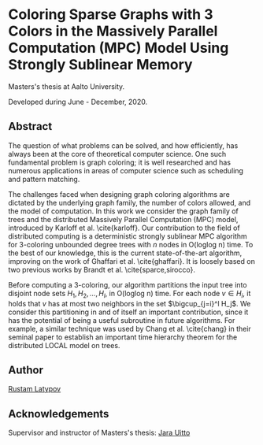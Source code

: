 # Coloring Sparse Graphs with 3 Colors in the Massively Parallel Computation (MPC) Model Using Strongly Sublinear Memory

Masters's thesis at Aalto University.

Developed during June - December, 2020.

## Abstract

The question of what problems can be solved, and how efficiently, has always been at the core of theoretical computer science. One such fundamental problem is graph coloring; it is well researched and has numerous applications in areas of computer science such as scheduling and pattern matching.

The challenges faced when designing graph coloring algorithms are dictated by the underlying graph family, the number of colors allowed, and the model of computation. In this work we consider the graph family of trees and the distributed Massively Parallel Computation (MPC) model, introduced by Karloff et al. \cite{karloff}. Our contribution to the field of distributed computing is a deterministic strongly sublinear MPC algorithm for 3-coloring unbounded degree trees with $n$ nodes in O(loglog n) time. To the best of our knowledge, this is the current state-of-the-art algorithm, improving on the work of Ghaffari et al. \cite{ghaffari}. It is loosely based on two previous works by Brandt et al. \cite{sparce,sirocco}.

Before computing a 3-coloring, our algorithm partitions the input tree into disjoint node sets $H_1,H_2,\dots,H_l$, in O(loglog n) time. For each node $v \in H_i$, it holds that $v$ has at most two neighbors in the set $\bigcup_{j=i}^l H_j$. We consider this partitioning in and of itself an important contribution, since it has the potential of being a useful subroutine in future algorithms. For example, a similar technique was used by Chang et al. \cite{chang} in their seminal paper to establish an important time hierarchy theorem for the distributed LOCAL model on trees. 


## Author

[Rustam Latypov](mailto:rustam.latypov@aalto.fi)


## Acknowledgements

Supervisor and instructor of Masters's thesis: [Jara Uitto](mailto:jara.uitto@aalto.fi)



